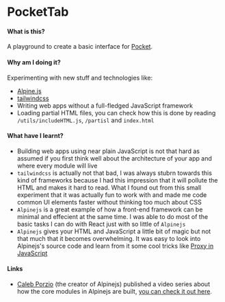 # PocketTab

#### What is this?
A playground to create a basic interface for [Pocket](https://getpocket.com).

#### Why am I doing it?
Experimenting with new stuff and technologies like:
- [Alpine.js](https://github.com/alpinejs/alpine)
- [tailwindcss](https://tailwindcss.com/)
- Writing web apps without a full-fledged JavaScript framework
- Loading partial HTML files, you can check how this is done by reading `/utils/includeHTML.js`, `/partisl` and `index.html`

#### What have I learnt?
- Building web apps using near plain JavaScript is not that hard as assumed if you first think well about the architecture of your app and where every module will live
- `tailwindcss` is actually not that bad, I was always stubrn towards this kind of frameworks because I had this impression that it will pollute the HTML and makes it hard to read. What I found out from this small experiment that it was actually fun to work with and made me code common UI elements faster without thinking too much about CSS
- `Alpinejs` is a great example of how a front-end framework can be minimal and effecient at the same time. I was able to do most of the basic tasks I can do with React just with so little of `Alpinejs`
- `Alpinejs` gives your HTML and JavaScript a little bit of magic but not that much that it becomes overwhelming. It was easy to look into Alpinejs's source code and learn from it some cool tricks like [Proxy in JavaScript](https://developer.mozilla.org/en-US/docs/Web/JavaScript/Reference/Global_Objects/Proxy)

#### Links
- [Caleb Porzio](https://calebporzio.com/) (the creator of Alpinejs) published a video series about how the core modules in Alpinejs are built, [you can check it out here](https://laracasts.com/series/building-alpinejs).
